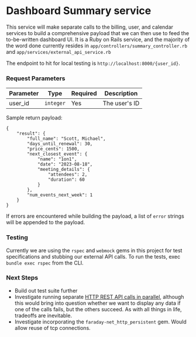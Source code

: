 # Dashboard Summary service
This service will make separate calls to the billing, user, and calendar services to build a comprehensive payload that we can then use to feed the to-be-written dashboard UI. It is a Ruby on Rails service, and the majority of the word done currently resides in `app/controllers/summary_controller.rb` and `app/services/external_api_service.rb`

The endpoint to hit for local testing is `http://localhost:8000/{user_id}`.

### Request Parameters
Parameter | Type | Required | Description
--- | --- | --- | --- 
user_id | `integer` | Yes | The user's ID


Sample return payload:
```
{
	"result": {
		"full_name": "Scott, Michael",
		"days_until_renewal": 30,
		"price_cents": 1500,
		"next_closest_event": {
			"name": "1on1",
			"date": "2023-08-18",
			"meeting_details": {
				"attendees": 2,
				"duration": 60
			}
		},
		"num_events_next_week": 1
	}
}
```
If errors are encountered while building the payload, a list of `error` strings will be appended to the payload.

### Testing
Currently we are using the `rspec` and `webmock` gems in this project for test specifications and stubbing our external API calls. 
To run the tests, exec `bundle exec rspec` from the CLI.

### Next Steps
- Build out test suite further
- Investigate running separate [HTTP REST API calls in parallel](https://github.com/lostisland/faraday/wiki/Parallel-requests#making-parallel-http-requests), although this would bring into question whether we want to display any data if one of the calls fails, but the others succeed. As with all things in life, tradeoffs are inevitable.
- Investigate incorporating the `faraday-net_http_persistent` gem. Would allow reuse of tcp connections.
